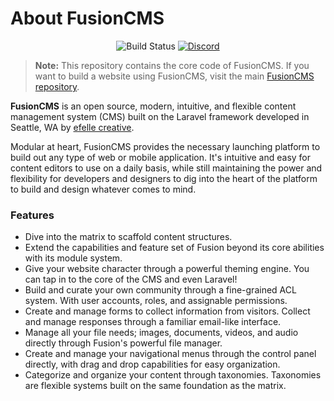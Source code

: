 <h1>About FusionCMS</h1>

<p align="center">
<img src="https://app.chipperci.com/projects/33d89bb8-74e2-47c6-b61f-36bd669cc09a/status/master" alt="Build Status">
<a href="https://discord.gg/bZKyvrc"><img alt="Discord" src="https://img.shields.io/discord/588839859884392487.svg?style=flat-square"></a>
</p>

> **Note:** This repository contains the core code of FusionCMS. If you want to build a website using FusionCMS, visit the main [FusionCMS repository](https://github.com/fusioncms/fusioncms).

**FusionCMS** is an open source, modern, intuitive, and flexible content management system (CMS) built on the Laravel framework developed in Seattle, WA by [efelle creative](https://seattlewebdesign.com).

Modular at heart, FusionCMS provides the necessary launching platform to build out any type of web or mobile application. It's intuitive and easy for content editors to use on a daily basis, while still maintaining the power and flexibility for developers and designers to dig into the heart of the platform to build and design whatever comes to mind.

### Features
- Dive into the matrix to scaffold content structures.
- Extend the capabilities and feature set of Fusion beyond its core abilities with its module system.
- Give your website character through a powerful theming engine. You can tap in to the core of the CMS and even Laravel!
- Build and curate your own community through a fine-grained ACL system. With user accounts, roles, and assignable permissions.
- Create and manage forms to collect information from visitors. Collect and manage responses through a familiar email-like interface.
- Manage all your file needs; images, documents, videos, and audio directly through Fusion's powerful file manager.
- Create and manage your navigational menus through the control panel directly, with drag and drop capabilities for easy organization.
- Categorize and organize your content through taxonomies. Taxonomies are flexible systems built on the same foundation as the matrix.
